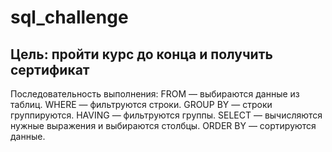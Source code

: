# sql_challenge

## Цель: пройти курс до конца и получить сертификат


Последовательность выполнения:
FROM — выбираются данные из таблиц.
WHERE — фильтруются строки.
GROUP BY — строки группируются.
HAVING — фильтруются группы.
SELECT — вычисляются нужные выражения и выбираются столбцы.
ORDER BY — сортируются данные.


